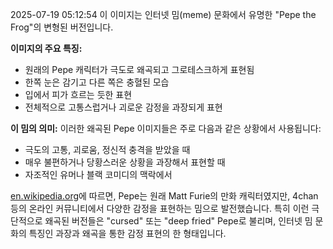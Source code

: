 2025-07-19 05:12:54
이 이미지는 인터넷 밈(meme) 문화에서 유명한 "Pepe the Frog"의 변형된 버전입니다. 

**이미지의 주요 특징:**
- 원래의 Pepe 캐릭터가 극도로 왜곡되고 그로테스크하게 표현됨
- 한쪽 눈은 감기고 다른 쪽은 충혈된 모습
- 입에서 피가 흐르는 듯한 표현
- 전체적으로 고통스럽거나 괴로운 감정을 과장되게 표현

**이 밈의 의미:**
이러한 왜곡된 Pepe 이미지들은 주로 다음과 같은 상황에서 사용됩니다:
- 극도의 고통, 괴로움, 정신적 충격을 받았을 때
- 매우 불편하거나 당황스러운 상황을 과장해서 표현할 때
- 자조적인 유머나 블랙 코미디의 맥락에서

[en.wikipedia.org](https://en.wikipedia.org/wiki/Pepe_the_Frog)에 따르면, Pepe는 원래 Matt Furie의 만화 캐릭터였지만, 4chan 등의 온라인 커뮤니티에서 다양한 감정을 표현하는 밈으로 발전했습니다. 특히 이런 극단적으로 왜곡된 버전들은 "cursed" 또는 "deep fried" Pepe로 불리며, 인터넷 밈 문화의 특징인 과장과 왜곡을 통한 감정 표현의 한 형태입니다.